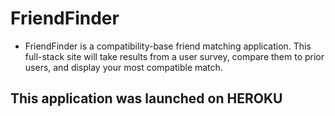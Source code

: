 # FriendFinder

* FriendFinder is a compatibility-base friend matching application. This full-stack site will take results from a user survey, compare them to prior users, and display your most compatible match.

## This application was launched on HEROKU



